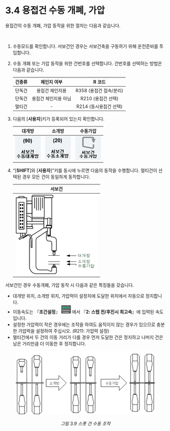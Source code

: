 ﻿# 3.4 용접건 수동 개폐, 가압

용접건의 수동 개폐, 가압 동작을 위한 절차는 다음과 같습니다.

</br>

1. 수동모드를 확인합니다. 서보건인 경우는 서보건축을 구동하기 위해 운전준비를 투입합니다.
2.  수동 개폐 또는 가압 동작을 위한 건번호를 선택합니다. 건번호를 선택하는 방법은 다음과 같습니다.

    | **건종류** |   체인지 여부  | R 코드 |
    | :-----: | :---------: | :--------------: |
    | 단독건 |   용접건 체인지용  | R358 (용접건 접속/분리) |
    |    단독건     | 용접건 체인지용 아님 |   R210 (용접건 선택)  |
    | 멀티건 |      -       |  R214 (동시용접건 선택) |


3.  다음의 \[**사용자**]키가 등록되어 있는지 확인합니다.



    |       **대개방**  |       **소개방**    | **수동가압**   |
    | :--------------------------------------: | :--------------------------------------: | :--------------------------------------: |
    | <img src="../_assets/image (86).png"></img>|<img src="../_assets/image (16).png"></img> | <img src="../_assets/image (43).png"></img> |


1.  “\[**SHIFT**]와 \[**사용자**]”키를 동시에 누르면 다음의 동작을 수행합니다. 멀티건이 선택된 경우 모든 건이 동일하게 동작합니다.

    |                  **서보건**                 |
    | :--------------------------------------: |
    | <img src="../_assets/image (13).png"></img> |



서보건인 경우 수동개폐, 가압 동작 시 다음과 같은 특징들을 갖습니다.

* 대개방 위치, 소개방 위치, 가압력이 설정치에 도달한 위치에서 자동으로 정지합니다.
* 이동속도는 『**조건설정**』 ![](<../_assets/image (48).png>) 에서 『**2: 스텝 전/후진시 최고속**』에 입력된 속도입니다.
* 설정한 가압력이 작은 경우에는 조작을 하여도 움직이지 않는 경우가 있으므로 충분한 가압력을 설정하여 주십시오. (R211: 가압력 설정)
* 멀티건에서 두 건의 이동 거리가 다를 경우 먼저 도달한 건은 정지하고 나머지 건은 남은 거리만큼 더 이동한 후 정지합니다.

<p align="center">
 <img src="../_assets/image (53).png"></img>
 <em><p align="center">그림 3.9 스폿 건 수동 조작</p></em>
</p>
